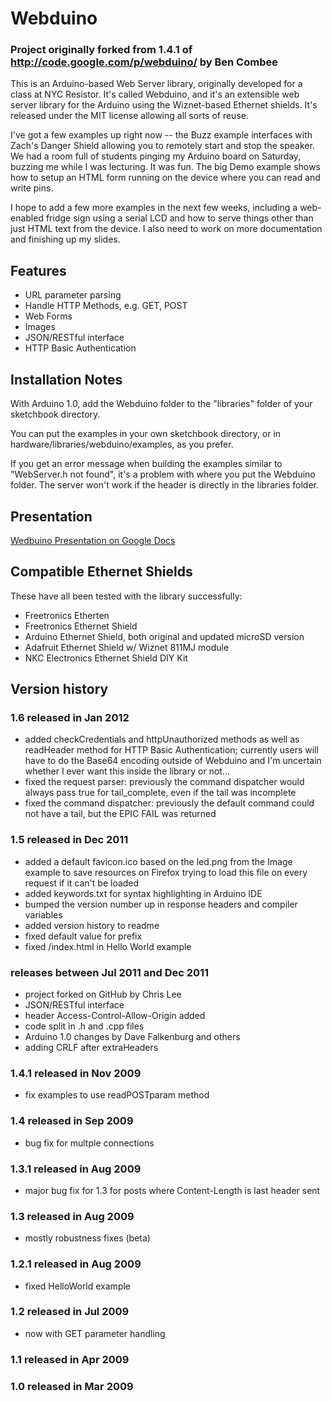 # Webduino

### Project originally forked from 1.4.1 of http://code.google.com/p/webduino/ by Ben Combee

This is an Arduino-based Web Server library, originally developed for a class at NYC Resistor. It's called Webduino, and it's an extensible web server library for the Arduino using the Wiznet-based Ethernet shields. It's released under the MIT license allowing all sorts of reuse.

I've got a few examples up right now -- the Buzz example interfaces with Zach's Danger Shield allowing you to remotely start and stop the speaker. We had a room full of students pinging my Arduino board on Saturday, buzzing me while I was lecturing. It was fun. The big Demo example shows how to setup an HTML form running on the device where you can read and write pins.

I hope to add a few more examples in the next few weeks, including a web-enabled fridge sign using a serial LCD and how to serve things other than just HTML text from the device. I also need to work on more documentation and finishing up my slides.

## Features

- URL parameter parsing
- Handle HTTP Methods, e.g. GET, POST
- Web Forms
- Images
- JSON/RESTful interface
- HTTP Basic Authentication

## Installation Notes

With Arduino 1.0, add the Webduino folder to the "libraries" folder of your sketchbook directory.

You can put the examples in your own sketchbook directory, or in hardware/libraries/webduino/examples, as you prefer.

If you get an error message when building the examples similar to "WebServer.h not found", it's a problem with where you put the Webduino folder. The server won't work if the header is directly in the libraries folder.

## Presentation

[Wedbuino Presentation on Google Docs](http://docs.google.com/present/view?id=dd8gqxt8_5c8w9qfg3)

## Compatible Ethernet Shields

These have all been tested with the library successfully:

- Freetronics Etherten
- Freetronics Ethernet Shield
- Arduino Ethernet Shield, both original and updated microSD version
- Adafruit Ethernet Shield w/ Wiznet 811MJ module
- NKC Electronics Ethernet Shield DIY Kit

## Version history

### 1.6 released in Jan 2012

- added checkCredentials and httpUnauthorized methods as well as readHeader method for HTTP Basic Authentication; currently users will have to do the Base64 encoding outside of Webduino and I'm uncertain whether I ever want this inside the library or not...
- fixed the request parser: previously the command dispatcher would always pass true for tail_complete, even if the tail was incomplete
- fixed the command dispatcher: previously the default command could not have a tail, but the EPIC FAIL was returned

### 1.5 released in Dec 2011

- added a default favicon.ico based on the led.png from the Image example to save resources on Firefox trying to load this file on every request if it can't be loaded
- added keywords.txt for syntax highlighting in Arduino IDE
- bumped the version number up in response headers and compiler variables
- added version history to readme
- fixed default value for prefix
- fixed /index.html in Hello World example

### releases between Jul 2011 and Dec 2011

- project forked on GitHub by Chris Lee
- JSON/RESTful interface
- header Access-Control-Allow-Origin added
- code split in .h and .cpp files
- Arduino 1.0 changes by Dave Falkenburg and others
- adding CRLF after extraHeaders

### 1.4.1 released in Nov 2009

- fix examples to use readPOSTparam method

### 1.4 released in Sep 2009

- bug fix for multple connections

### 1.3.1 released in Aug 2009

- major bug fix for 1.3 for posts where Content-Length is last header sent

### 1.3 released in Aug 2009

- mostly robustness fixes (beta)

### 1.2.1 released in Aug 2009

- fixed HelloWorld example

### 1.2 released in Jul 2009

- now with GET parameter handling

### 1.1 released in Apr 2009

### 1.0 released in Mar 2009
